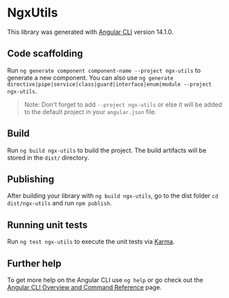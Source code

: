 # NgxUtils

This library was generated with [Angular CLI](https://github.com/angular/angular-cli) version 14.1.0.

## Code scaffolding

Run `ng generate component component-name --project ngx-utils` to generate a new component. You can also use `ng generate directive|pipe|service|class|guard|interface|enum|module --project ngx-utils`.
> Note: Don't forget to add `--project ngx-utils` or else it will be added to the default project in your `angular.json` file. 

## Build

Run `ng build ngx-utils` to build the project. The build artifacts will be stored in the `dist/` directory.

## Publishing

After building your library with `ng build ngx-utils`, go to the dist folder `cd dist/ngx-utils` and run `npm publish`.

## Running unit tests

Run `ng test ngx-utils` to execute the unit tests via [Karma](https://karma-runner.github.io).

## Further help

To get more help on the Angular CLI use `ng help` or go check out the [Angular CLI Overview and Command Reference](https://angular.io/cli) page.
